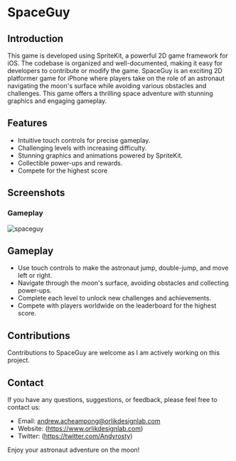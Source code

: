 # SpaceGuy


## Introduction
This game is developed using SpriteKit, a powerful 2D game framework for iOS. The codebase is organized and well-documented, making it easy for developers to contribute or modify the game. 
SpaceGuy is an exciting 2D platformer game for iPhone where players take on the role of an astronaut navigating the moon's surface while avoiding various obstacles and challenges. 
This game offers a thrilling space adventure with stunning graphics and engaging gameplay.

## Features
- Intuitive touch controls for precise gameplay.
- Challenging levels with increasing difficulty.
- Stunning graphics and animations powered by SpriteKit.
- Collectible power-ups and rewards.
- Compete for the highest score

## Screenshots

### Gameplay
![spaceguy](https://github.com/andyrosty/SpaceGuy/assets/16139474/a2031fd1-b76a-450e-9515-c2b06a0040f5)




## Gameplay
- Use touch controls to make the astronaut jump, double-jump, and move left or right.
- Navigate through the moon's surface, avoiding obstacles and collecting power-ups.
- Complete each level to unlock new challenges and achievements.
- Compete with players worldwide on the leaderboard for the highest score.


## Contributions
Contributions to SpaceGuy are welcome as I am actively working on this project.

## Contact
If you have any questions, suggestions, or feedback, please feel free to contact us:

- Email: andrew.acheampong@orlikdesignlab.com
- Website: (https://www.orlikdesignlab.com)
- Twitter: (https://twitter.com/Andyrosty)

Enjoy your astronaut adventure on the moon!
